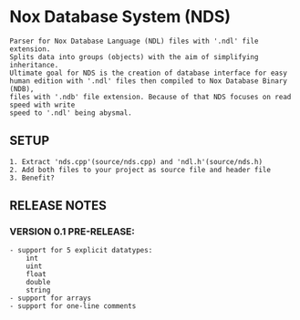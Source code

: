 # Nox Database System (NDS)

    Parser for Nox Database Language (NDL) files with '.ndl' file extension.
    Splits data into groups (objects) with the aim of simplifying inheritance.
    Ultimate goal for NDS is the creation of database interface for easy
    human edition with '.ndl' files then compiled to Nox Database Binary (NDB),
    files with '.ndb' file extension. Because of that NDS focuses on read speed with write
    speed to '.ndl' being abysmal.

## SETUP

    1. Extract 'nds.cpp'(source/nds.cpp) and 'ndl.h'(source/nds.h)
    2. Add both files to your project as source file and header file
    3. Benefit?

## RELEASE NOTES

### VERSION 0.1 PRE-RELEASE:

    - support for 5 explicit datatypes:
        int
        uint
        float
        double
        string
    - support for arrays
    - support for one-line comments
